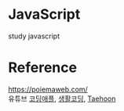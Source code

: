 # JavaScript
study javascript


# Reference
https://poiemaweb.com/ <br>
유튜브 [코딩애플](https://www.youtube.com/channel/UCSLrpBAzr-ROVGHQ5EmxnUg), [생활코딩](https://www.youtube.com/c/%EC%83%9D%ED%99%9C%EC%BD%94%EB%94%A91), [Taehoon](https://www.youtube.com/watch?v=YJlGpxs72EQ)
